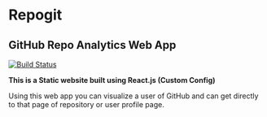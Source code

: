 # Repogit

## GitHub Repo Analytics Web App

[![Build Status](https://www.travis-ci.com/mdirshaddev/Repogit.svg?branch=main)](https://www.travis-ci.com/mdirshaddev/Repogit)

**This is a Static website built using React.js (Custom Config)**

Using this web app you can visualize a user of GitHub and can get directly to that page of repository or user profile page.